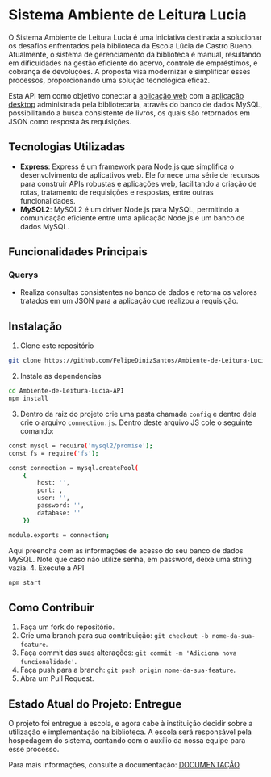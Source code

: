 # Sistema Ambiente de Leitura Lucia

O Sistema Ambiente de Leitura Lucia é uma iniciativa destinada a solucionar os desafios enfrentados pela biblioteca da Escola Lúcia de Castro Bueno. Atualmente, o sistema de gerenciamento da biblioteca é manual, resultando em dificuldades na gestão eficiente do acervo, controle de empréstimos, e cobrança de devoluções. A proposta visa modernizar e simplificar esses processos, proporcionando uma solução tecnológica eficaz. 

Esta API tem como objetivo conectar a [aplicação web](https://github.com/FelipeDinizSantos/Ambiente-de-Leitura-Lucia-APP) com a [aplicação desktop](https://github.com/FelipeDinizSantos/Ambiente-de-Leitura-Lucia-DESKTOP-APP) administrada pela bibliotecaria, através do banco de dados MySQL, possibilitando a busca consistente de livros, os quais são retornados em JSON como resposta às requisições.

## Tecnologias Utilizadas

- **Express**: Express é um framework para Node.js que simplifica o desenvolvimento de aplicativos web. Ele fornece uma série de recursos para construir APIs robustas e aplicações web, facilitando a criação de rotas, tratamento de requisições e respostas, entre outras funcionalidades.
- **MySQL2**: MySQL2 é um driver Node.js para MySQL, permitindo a comunicação eficiente entre uma aplicação Node.js e um banco de dados MySQL. 

## Funcionalidades Principais

### Querys
- Realiza consultas consistentes no banco de dados e retorna os valores tratados em um JSON para a aplicação que realizou a requisição.

## Instalação 
1. Clone este repositório
```bash
git clone https://github.com/FelipeDinizSantos/Ambiente-de-Leitura-Lucia-API.git
```
2. Instale as dependencias
```bash
cd Ambiente-de-Leitura-Lucia-API
npm install 
``` 
3. Dentro da raiz do projeto crie uma pasta chamada `config` e dentro dela crie o arquivo `connection.js`. Dentro deste arquivo JS cole o seguinte comando:
```bash
const mysql = require('mysql2/promise');
const fs = require('fs');

const connection = mysql.createPool(
    {
        host: '',
        port: ,
        user: '',
        password: '',
        database: ''
    })

module.exports = connection;
```
Aqui preencha com as informações de acesso do seu banco de dados MySQL. Note que caso não utilize senha, em password, deixe uma string vazia. 
4. Execute a API
```bash
npm start
```

## Como Contribuir

1. Faça um fork do repositório.
2. Crie uma branch para sua contribuição: `git checkout -b nome-da-sua-feature`.
3. Faça commit das suas alterações: `git commit -m 'Adiciona nova funcionalidade'`.
4. Faça push para a branch: `git push origin nome-da-sua-feature`.
5. Abra um Pull Request.

## Estado Atual do Projeto: Entregue

O projeto foi entregue à escola, e agora cabe à instituição decidir sobre a utilização e implementação na biblioteca. A escola será responsável pela hospedagem do sistema, contando com o auxílio da nossa equipe para esse processo.

Para mais informações, consulte a documentação: [DOCUMENTAÇÃO](https://drive.google.com/drive/folders/1DxZTdcw6DDnBS3thdouUKrSPJgGQlOjR?usp=sharing)
